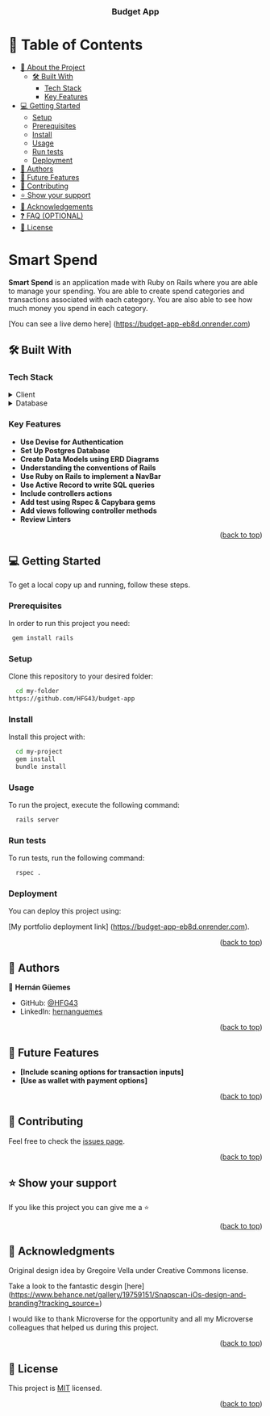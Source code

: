 <a name="readme-top"></a>



<div align="center">

  <br/>

  <h3><b>Budget App</b></h3>

</div>

# 📗 Table of Contents

- [📖 About the Project](#about-project)
  - [🛠 Built With](#built-with)
    - [Tech Stack](#tech-stack)
    - [Key Features](#key-features) 
- [💻 Getting Started](#getting-started)
  - [Setup](#setup)
  - [Prerequisites](#prerequisites)
  - [Install](#install)
  - [Usage](#usage)
  - [Run tests](#run-tests)
  - [Deployment](#triangular_flag_on_post-deployment)
- [👥 Authors](#authors)
- [🔭 Future Features](#future-features)
- [🤝 Contributing](#contributing)
- [⭐️ Show your support](#support)
- [🙏 Acknowledgements](#acknowledgements)
- [❓ FAQ (OPTIONAL)](#faq)
- [📝 License](#license)


# Smart Spend <a name="about-project"></a>


**Smart Spend** is an application made with Ruby on Rails where you are able to manage your spending. You are able to create spend categories and transactions associated with each category. You are also able to see how much money you spend in each category.

[You can see a live demo here] (https://budget-app-eb8d.onrender.com)

## 🛠 Built With <a name="built-with"></a>

### Tech Stack <a name="tech-stack"></a>


<details>
  <summary>Client</summary>
  <ul>
    <li><a href="https://reactjs.org/">Ruby on rails </a></li>
  </ul>
</details>

<details>
<summary>Database</summary>
  <ul>
    <li><a href="https://www.postgresql.org/">PostgreSQL</a></li>
  </ul>
</details>


### Key Features <a name="key-features"></a>

- **Use Devise for Authentication**
- **Set Up Postgres Database**
- **Create Data Models using ERD Diagrams**
- **Understanding the conventions of Rails**
- **Use Ruby on Rails to implement a NavBar**
- **Use Active Record to write SQL queries**
- **Include controllers actions**
- **Add test using Rspec & Capybara gems**
- **Add views following controller methods**
- **Review Linters**

<p align="right">(<a href="#readme-top">back to top</a>)</p>


## 💻 Getting Started <a name="getting-started"></a>

To get a local copy up and running, follow these steps.

### Prerequisites

In order to run this project you need:


```sh
 gem install rails
```


### Setup

Clone this repository to your desired folder:

```sh
  cd my-folder
https://github.com/HFG43/budget-app
```


### Install

Install this project with:


```sh
  cd my-project
  gem install
  bundle install
```

### Usage

To run the project, execute the following command:


```sh
  rails server
```


### Run tests

To run tests, run the following command:


```sh
  rspec .
```


### Deployment

You can deploy this project using:


[My portfolio deployment link] (https://budget-app-eb8d.onrender.com).


<p align="right">(<a href="#readme-top">back to top</a>)</p>


## 👥 Authors <a name="authors"></a>

👤 **Hernán Güemes**
- GitHub: [@HFG43](https://github.com/HFG43)
- LinkedIn: [hernanguemes](https://www.linkedin.com/in/hernanguemes)


<p align="right">(<a href="#readme-top">back to top</a>)</p>


## 🔭 Future Features <a name="future-features"></a>

- **[Include scaning options for transaction inputs]**
- **[Use as wallet with payment options]**


<p align="right">(<a href="#readme-top">back to top</a>)</p>


## 🤝 Contributing <a name="contributing"></a>


Feel free to check the [issues page](https://github.com/HFG43/budget-app/issues).

<p align="right">(<a href="#readme-top">back to top</a>)</p>


## ⭐️ Show your support <a name="support"></a>


If you like this project you can give me a ⭐️

<p align="right">(<a href="#readme-top">back to top</a>)</p>


## 🙏 Acknowledgments <a name="acknowledgements"></a>

Original design idea by Gregoire Vella under Creative Commons license.

Take a look to the fantastic desgin [here] (https://www.behance.net/gallery/19759151/Snapscan-iOs-design-and-branding?tracking_source=)

I would like to thank Microverse for the opportunity and all my Microverse colleagues that helped us during this project.

<p align="right">(<a href="#readme-top">back to top</a>)</p>

## 📝 License <a name="license"></a>

This project is [MIT](./LICENSE) licensed.

<p align="right">(<a href="#readme-top">back to top</a>)</p>
